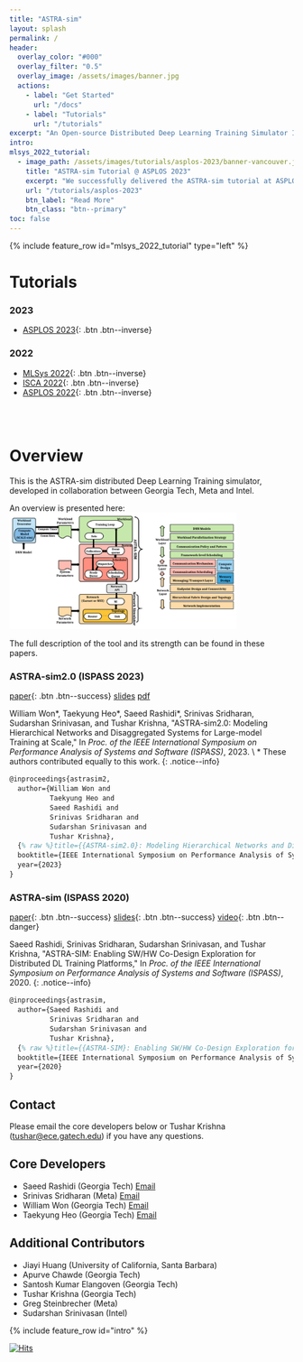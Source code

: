```yaml
---
title: "ASTRA-sim"
layout: splash
permalink: /
header:
  overlay_color: "#000"
  overlay_filter: "0.5"
  overlay_image: /assets/images/banner.jpg
  actions:
    - label: "Get Started"
      url: "/docs"
    - label: "Tutorials"
      url: "/tutorials"
excerpt: "An Open-source Distributed Deep Learning Training Simulator Infrastructure"
intro:
mlsys_2022_tutorial:
  - image_path: /assets/images/tutorials/asplos-2023/banner-vancouver.jpg
    title: "ASTRA-sim Tutorial @ ASPLOS 2023"
    excerpt: "We successfully delivered the ASTRA-sim tutorial at ASPLOS 2023.<br>Mar 26, 2023<br>Vancouver, Canada."
    url: "/tutorials/asplos-2023"
    btn_label: "Read More"
    btn_class: "btn--primary"
toc: false
---
```

{% include feature_row id="mlsys_2022_tutorial" type="left" %}



# Tutorials
### 2023
- [ASPLOS 2023](/tutorials/asplos-2023){: .btn .btn--inverse}

### 2022
- [MLSys 2022](/tutorials/mlsys-2022){: .btn .btn--inverse}
- [ISCA 2022](/tutorials/isca-2022){: .btn .btn--inverse}
- [ASPLOS 2022](/tutorials/asplos-2022){: .btn .btn--inverse}

<br><br>

# Overview
This is the ASTRA-sim distributed Deep Learning Training simulator, developed in collaboration between Georgia Tech, Meta and Intel.

An overview is presented here:<br>
<img src="/assets/images/astrasim_overview_codesign.png" alt="" width="80%"/>

The full description of the tool and its strength can be found in these papers.


### ASTRA-sim2.0 (ISPASS 2023)
[paper](https://arxiv.org/abs/2303.14006){: .btn .btn--success}
<a href="#" onclick="alert('We will provide a link to the slides as soon as it becomes available online.'); return false;" class="btn btn--primary">slides</a>
<a href="#" onclick="alert('We will provide a link to the presentation video as soon as it becomes available online.'); return false;" class="btn btn--primary">pdf</a>

William Won\*, Taekyung Heo\*, Saeed Rashidi\*, Srinivas Sridharan, Sudarshan Srinivasan, and Tushar Krishna,
"ASTRA-sim2.0: Modeling Hierarchical Networks and Disaggregated Systems for Large-model Training at Scale,"
In *Proc. of the IEEE International Symposium on Performance Analysis of Systems and Software (ISPASS)*, 2023. \\
\* These authors contributed equally to this work.
{: .notice--info}
```latex
@inproceedings{astrasim2,
  author={William Won and 
          Taekyung Heo and 
          Saeed Rashidi and 
          Srinivas Sridharan and
          Sudarshan Srinivasan and
          Tushar Krishna},    
  {% raw %}title={{ASTRA-sim2.0}: Modeling Hierarchical Networks and Disaggregated Systems for Large-model Training at Scale},{% endraw %}
  booktitle={IEEE International Symposium on Performance Analysis of Systems and Software (ISPASS)},
  year={2023}
}
```

### ASTRA-sim (ISPASS 2020)
[paper](https://sites.gatech.edu/ece-synergy/files/2020/08/astrasim_ispass2020.pdf){: .btn .btn--success}
[slides](https://cpb-us-w2.wpmucdn.com/sites.gatech.edu/dist/c/332/files/2020/08/ISPASS2020-ASTRA-SIM_talk.pdf){: .btn .btn--success}
[video](https://www.youtube.com/watch?v=S-HE9yBv8_I&list=PLHJB2bhmgB7crXM7wBKIDi7OEa0UTZtrR&index=10){: .btn .btn--danger}

Saeed Rashidi, Srinivas Sridharan, Sudarshan Srinivasan, and Tushar Krishna,
"ASTRA-SIM: Enabling SW/HW Co-Design Exploration for Distributed DL Training Platforms,"
In *Proc. of the IEEE International Symposium on Performance Analysis of Systems and Software (ISPASS)*, 2020.
{: .notice--info}

```latex
@inproceedings{astrasim,
  author={Saeed Rashidi and
          Srinivas Sridharan and
          Sudarshan Srinivasan and
          Tushar Krishna},
  {% raw %}title={{ASTRA-SIM}: Enabling SW/HW Co-Design Exploration for Distributed DL Training Platforms},{% endraw %}
  booktitle={IEEE International Symposium on Performance Analysis of Systems and Software (ISPASS)},
  year={2020}
}
```

## Contact
Please email the core developers below or Tushar Krishna (tushar@ece.gatech.edu) if you have any questions.

## Core Developers
* Saeed Rashidi (Georgia Tech) <a href="mailto:saeed.rashidi@gatech.edu" class="btn btn--info"><i class="fa fa-envelope"></i> Email</a>
* Srinivas Sridharan (Meta) <a href="mailto:ssrinivas@fb.com" class="btn btn--info"><i class="fa fa-envelope"></i> Email</a>
* William Won (Georgia Tech) <a href="mailto:william.won@gatech.edu" class="btn btn--info"><i class="fa fa-envelope"></i> Email</a>
* Taekyung Heo (Georgia Tech) <a href="mailto:taekyung@gatech.edu" class="btn btn--info"><i class="fa fa-envelope"></i> Email</a>

## Additional Contributors
* Jiayi Huang (University of California, Santa Barbara)
* Apurve Chawde (Georgia Tech)
* Santosh Kumar Elangoven (Georgia Tech)
* Tushar Krishna (Georgia Tech)
* Greg Steinbrecher (Meta)
* Sudarshan Srinivasan (Intel)


{% include feature_row id="intro" %}

[![Hits](https://hits.seeyoufarm.com/api/count/incr/badge.svg?url=https%3A%2F%2Fgithub.com%2Fastra-sim%2Fastra-sim.github.io&count_bg=%2379C83D&title_bg=%23555555&icon=&icon_color=%23E7E7E7&title=Visitor&edge_flat=false)](https://hits.seeyoufarm.com)
